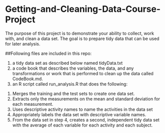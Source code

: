 # Getting-and-Cleaning-Data-Course-Project
 
The purpose of this project is to demonstrate your ability to collect, work with, and clean a data set. The goal is to prepare tidy data that can be used for later analysis. 

##Following files are included in this repo:
1. a tidy data set as described below named tidyData.txt
2. a code book that describes the variables, the data, and any transformations or work that is performed to clean up the data called CodeBook.md. 
3. an R script called run_analysis.R that does the following:

1) Merges the training and the test sets to create one data set.
2) Extracts only the measurements on the mean and standard deviation for each measurement.
3) Uses descriptive activity names to name the activities in the data set
4) Appropriately labels the data set with descriptive variable names.
5) From the data set in step 4, creates a second, independent tidy data set with the average of each variable for each activity and each subject.
